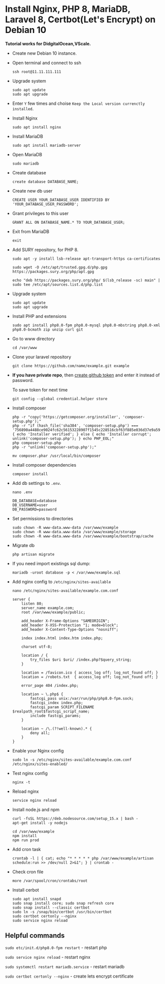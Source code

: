 # Install Nginx, PHP 8, MariaDB, Laravel 8, Certbot(Let's Encrypt) on Debian 10

**Tutorial works for DidgitalOcean,VScale.**

* Create new Debian 10 instance.

* Open terminal and connect to ssh

    ```
    ssh root@11.11.111.111
    ```

* Upgrade system

    ```
    sudo apt update
    sudo apt upgrade
    ```

* Enter `Y` few times and choise `Keep the Local version currenctly installed`.

* Install Nginx

    ```
    sudo apt install nginx
    ```

* Install MariaDB

    ```
    sudo apt install mariadb-server
    ```

* Open MariaDB

    ```
    sudo mariadb
    ```

* Create database

    ```
    create database DATABASE_NAME;
    ```

* Create new db user

    ```
    CREATE USER YOUR_DATABASE_USER IDENTIFIED BY 'YOUR_DATABASE_USER_PASSWORD';
    ```
* Grant privileges to this user

    ```
    GRANT ALL ON DATABASE_NAME.* TO YOUR_DATABASE_USER;
    ```

* Exit from MariaDB

    ```
    exit
    ```

* Add SURY repository, for PHP 8.

    ```
    sudo apt -y install lsb-release apt-transport-https ca-certificates 
    ```

    ```
    sudo wget -O /etc/apt/trusted.gpg.d/php.gpg https://packages.sury.org/php/apt.gpg
    ```

    ```
    echo "deb https://packages.sury.org/php/ $(lsb_release -sc) main" | sudo tee /etc/apt/sources.list.d/php.list
    ```

* Upgrade system

    ```
    sudo apt update
    sudo apt upgrade
    ```
* Install PHP and extensions

    ```
    sudo apt install php8.0-fpm php8.0-mysql php8.0-mbstring php8.0-xml php8.0-bcmath zip unzip curl git
    ```
* Go to www directory

    ```
    cd /var/www
    ```
* Clone your laravel repository

    ```
    git clone https://github.com/name/example.git example
    ```

* **If you have private repo**, then [create github token](https://github.com/settings/tokens) and enter it instead of password.

    To save token for next time
    ```
    git config --global credential.helper store
    ```  

* Install composer 

    ```
    php -r "copy('https://getcomposer.org/installer', 'composer-setup.php');"
    php -r "if (hash_file('sha384', 'composer-setup.php') === '756890a4488ce9024fc62c56153228907f1545c228516cbf63f885e036d37e9a59d27d63f46af1d4d07ee0f76181c7d3') { echo 'Installer verified'; } else { echo 'Installer corrupt'; unlink('composer-setup.php'); } echo PHP_EOL;"
    php composer-setup.php
    php -r "unlink('composer-setup.php');"
    ```

    ```
    mv composer.phar /usr/local/bin/composer
    ```
* Install composer dependencies

    ```
    composer install
    ```
* Add db settings to `.env`.

    ```
    nano .env
    ```

    ```
    DB_DATABASE=database
    DB_USERNAME=user
    DB_PASSWORD=password
    ```

* Set permissions to directories

    ```
    sudo chown -R www-data.www-data /var/www/example
    sudo chown -R www-data.www-data /var/www/example/storage
    sudo chown -R www-data.www-data /var/www/example/bootstrap/cache
    ```

* Migrate db

    ```
    php artisan migrate
    ```
* If you need import existings sql dump:

    ```
    mariadb -uroot database -p < /var/www/example.sql
    ```

* Add nginx config to `/etc/nginx/sites-available`

    ```
    nano /etc/nginx/sites-available/example.com.conf
    ```
    ```
    server {
        listen 80;
        server_name example.com;
        root /var/www/example/public;

        add_header X-Frame-Options "SAMEORIGIN";
        add_header X-XSS-Protection "1; mode=block";
        add_header X-Content-Type-Options "nosniff";

        index index.html index.htm index.php;

        charset utf-8;

        location / {
            try_files $uri $uri/ /index.php?$query_string;
        }

        location = /favicon.ico { access_log off; log_not_found off; }
        location = /robots.txt  { access_log off; log_not_found off; }

        error_page 404 /index.php;

        location ~ \.php$ {
            fastcgi_pass unix:/var/run/php/php8.0-fpm.sock;
            fastcgi_index index.php;
            fastcgi_param SCRIPT_FILENAME $realpath_root$fastcgi_script_name;
            include fastcgi_params;
        }

        location ~ /\.(?!well-known).* {
            deny all;
        }
    }
    ```

* Enable your Nginx config

    ```
    sudo ln -s /etc/nginx/sites-available/example.com.conf /etc/nginx/sites-enabled/
    ```
* Test nginx config

    ```
    nginx -t
    ```
* Reload nginx

    ```
    service nginx reload
    ```
* Install node.js and npm

    ```
    curl -fsSL https://deb.nodesource.com/setup_15.x | bash -
    apt-get install -y nodejs
    ```

    ```
    cd /var/www/example
    npm install
    npm run prod
    ```
* Add cron task

    ```
    crontab -l | { cat; echo "* * * * * php /var/www/example/artisan schedule:run >> /dev/null 2>&1"; } | crontab -
    ```
* Check cron file

     ```
    more /var/spool/cron/crontabs/root
    ```
* Install cerbot

    ```
    sudo apt install snapd
    sudo snap install core; sudo snap refresh core
    sudo snap install --classic certbot
    sudo ln -s /snap/bin/certbot /usr/bin/certbot
    sudo certbot certonly --nginx
    sudo service nginx reload
    ```

## Helpful commands

`sudo etc/init.d/php8.0-fpm restart` - restart php

`sudo service nginx reload` - restart nginx

`sudo systemctl restart mariadb.service` - restart mariadb

`sudo certbot certonly --nginx` - create lets encrypt certificate

















